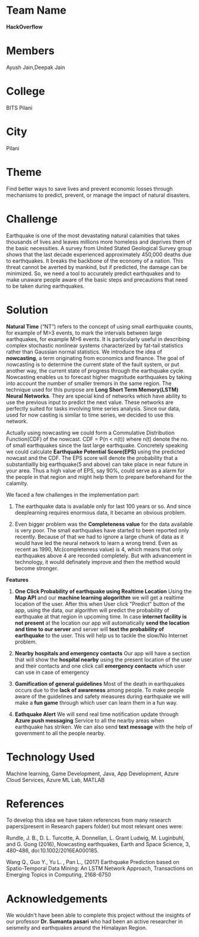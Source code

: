 # Team Name
**HackOverflow**

# Members
Ayush Jain,Deepak Jain

# College
BITS Pilani

# City
Pilani

# Theme
Find better ways to save lives and prevent economic losses through mechanisms to predict, prevent, or manage the impact of natural disasters.

# Challenge
Earthquake is one of the most devastating natural calamities that takes thousands of lives and leaves millions more homeless and deprives them of the basic necessities. A survey from United Stated Geological Survey group shows that the last decade experienced approximately 450,000 deaths due to earthquakes. It breaks the backbone of the economy of a nation. This threat cannot be averted by mankind, but if predicted, the damage can be minimized. So, we need a tool to accurately predict earthquakes and to make unaware people aware of the basic steps and precautions that need to be taken during earthquakes.

# Solution
**Natural Time** (“NT”) refers to the concept of using small earthquake counts, for example of M>3 events, to mark the intervals between large earthquakes, for example M>6 events. It is particularly useful in describing complex stochastic nonlinear systems characterized by fat-tail statistics rather than Gaussian normal statistics.
We introduce the idea of **nowcasting**, a term originating from economics and finance. The goal of nowcasting is to determine the current state of the fault system, or put another way, the current state of progress through the earthquake cycle. 
Nowcasting enables us to forecast higher magnitude earthquakes by taking into account the number of smaller tremors in the same region. The technique used for this purpose are **Long Short Term Memory(LSTM) Neural Networks**. They are special kind of networks which have ability to use the previous input to predict the next value. These networks are perfectly suited for tasks involving time series analysis. Since our data, used for now casting is similar to time series, we decided to use this network.

  Actually using nowcasting we could form a Commulative Distribution Function(CDF) of the nowcast.
                         CDF =  P(n < n(t))
                            where n(t) denote the no. of small earthquakes since the last large earthquake.
  Concretely speaking we could calculate **Earthquake Potential Score(EPS)** using the predicted nowcast and the CDF. The EPS score will denote the probability that a substantiallly big earthquake(5 and above) can take place in near future in your area. Thus a high value of EPS, say 90%, could serve as a alarm for the people in that region and might help them to prepare beforehand for the calamity.
  
  We faced a few challenges in the implementation part:
  
  1. The earthquake data is available only for last 100 years or so. And since deeplearning requires enormous data, it became an obvious problem.
  
  2. Even bigger problem was the **Completeness value** for the data available is very poor. The small earthquakes have started to been reported only recently. Because of that we had to ignore a large chunk of data as it would have led the neural network to learn a wrong trend. Even as recent as 1990, Mc(completeness value) is 4, which means that only earthquakes above 4 are recorded completely. But with advancement in technology, it would definately improve and then the method would become stronger. 


**Features**
1. **One Click Probability of earthquake using Realtime Location**
Using the **Map API** and our **machine learning alogorithm** we will get a realtime location of the user. After this when User click "Predict" button of the app, using the data, our algorithm will predict the probability of earthquake at that region in upcoming time. In case **internet facility is not present** at the location our app will automatically **send the location and time to our server** and server will **text the probability of earthquake** to the user. This will help us to tackle the slow/No Internet problem.

2. **Nearby hospitals and emergency contacts**
Our app will have a section that will show the **hospital nearby** using the present location of the user and their contacts and one click call **emergency contacts** which user can use in case of emergency

3. **Gamification of general guidelines**
Most of the death in earthquakes occurs due to the **lack of awareness** among people. To make people aware of the guidelines and safety measures during earthquake we will make a **fun game** through which user can learn them in a fun way. 

4. **Eathquake Alert**
We will send real time notification update through **Azure push messaging** Service to all the nearby areas when earthquake has striken. We can also send **text message** with the help of government to all the people nearby.

# Technology Used
Machine learning,
Game Development,
Java,
App Development,
Azure Cloud Services,
Azure ML Lab, 
MATLAB


# References
To develop this idea we have taken references from many research papers(present in Research papers folder) but most relevant ones were:

Rundle, J. B., D. L. Turcotte, A. Donnellan, L. Grant Ludwig, M. Luginbuhl, and G. Gong (2016), Nowcasting earthquakes, Earth and Space Science, 3, 480–486, doi:10.1002/2016EA000185.

Wang Q., Guo Y., Yu L. , Pan L., (2017) Earthquake Prediction based on Spatio-Temporal Data Mining: An LSTM Network Approach, Transactions on Emerging Topics in Computing, 2168-6750 

# Acknowledgements
We wouldn't have been able to complete this project without the insights of our professor **Dr. Sumanta pasari** who had been an active researcher in seismeity and earthquakes around the Himalayan Region.















